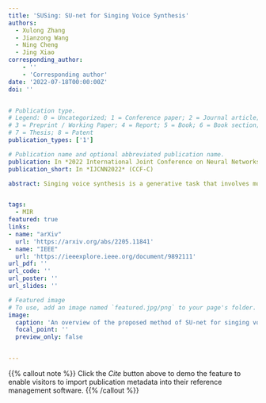 ```yaml
---
title: 'SUSing: SU-net for Singing Voice Synthesis'
authors:
  - Xulong Zhang
  - Jianzong Wang
  - Ning Cheng
  - Jing Xiao
corresponding_author:
    - ''
    - 'Corresponding author'
date: '2022-07-18T00:00:00Z'
doi: ''


# Publication type.
# Legend: 0 = Uncategorized; 1 = Conference paper; 2 = Journal article;
# 3 = Preprint / Working Paper; 4 = Report; 5 = Book; 6 = Book section;
# 7 = Thesis; 8 = Patent
publication_types: ['1']

# Publication name and optional abbreviated publication name.
publication: In *2022 International Joint Conference on Neural Networks*
publication_short: In *IJCNN2022* (CCF-C)

abstract: Singing voice synthesis is a generative task that involves multi-dimensional control of the singing model, including lyrics, pitch, and duration, and includes the timbre of the singer and singing skills such as vibrato. In this paper, we proposed SU-net for singing voice synthesis named SUSing. Synthesizing singing voice is treated as a translation task between lyrics and music score and spectrum. The lyrics and music score information is encoded into a two-dimensional feature representation through the convolution layer. The two-dimensional feature and its frequency spectrum are mapped to the target spectrum in an autoregressive manner through a SU-net network. Within the SU-net the stripe pooling method is used to replace the alternate global pooling method to learn the vertical frequency relationship in the spectrum and the changes of frequency in the time domain. The experimental results on the public dataset Kiritan show that the proposed method can synthesize more natural singing voices.


tags:
  - MIR
featured: true
links:
- name: "arXiv"
  url: 'https://arxiv.org/abs/2205.11841'
- name: "IEEE"
  url: 'https://ieeexplore.ieee.org/document/9892111'
url_pdf: ''
url_code: ''
url_poster: ''
url_slides: ''

# Featured image
# To use, add an image named `featured.jpg/png` to your page's folder.
image:
  caption: 'An overview of the proposed method of SU-net for singing voice synthesis'
  focal_point: ''
  preview_only: false


---
```


{{% callout note %}}
Click the _Cite_ button above to demo the feature to enable visitors to import publication metadata into their reference management software.
{{% /callout %}}

